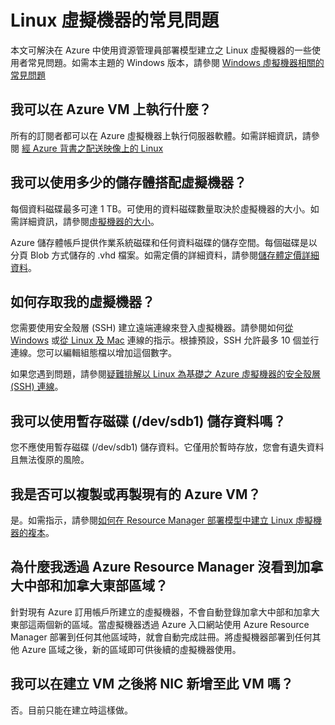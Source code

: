 <properties
	pageTitle="Linux VM 的常見問題集 | Microsoft Azure"
	description="針對以 Resource Manager 模型建立的 Linux 虛擬機器，提供一些相關常見問題的解答。"
	services="virtual-machines-linux"
	documentationCenter=""
	authors="cynthn"
	manager="timlt"
	editor=""
	tags="azure-resource-management"/>

<tags
	ms.service="virtual-machines-linux"
	ms.workload="infrastructure-services"
	ms.tgt_pltfrm="vm-linux"
	ms.devlang="na"
	ms.topic="article"
	ms.date="05/16/2016"
	ms.author="cynthn"/>

# Linux 虛擬機器的常見問題 


本文可解決在 Azure 中使用資源管理員部署模型建立之 Linux 虛擬機器的一些使用者常見問題。如需本主題的 Windows 版本，請參閱 [Windows 虛擬機器相關的常見問題](virtual-machines-windows-faq.md)

## 我可以在 Azure VM 上執行什麼？

所有的訂閱者都可以在 Azure 虛擬機器上執行伺服器軟體。如需詳細資訊，請參閱 [經 Azure 背書之配送映像上的 Linux](virtual-machines-linux-endorsed-distros.md)


## 我可以使用多少的儲存體搭配虛擬機器？

每個資料磁碟最多可達 1 TB。可使用的資料磁碟數量取決於虛擬機器的大小。如需詳細資訊，請參閱[虛擬機器的大小](virtual-machines-linux-sizes.md)。

Azure 儲存體帳戶提供作業系統磁碟和任何資料磁碟的儲存空間。每個磁碟是以分頁 Blob 方式儲存的 .vhd 檔案。如需定價的詳細資料，請參閱[儲存體定價詳細資料](https://azure.microsoft.com/pricing/details/storage/)。



## 如何存取我的虛擬機器？

您需要使用安全殼層 (SSH) 建立遠端連線來登入虛擬機器。請參閱如何[從 Windows](virtual-machines-linux-ssh-from-windows.md) 或[從 Linux 及 Mac](virtual-machines-linux-ssh-from-linux.md) 連線的指示。根據預設，SSH 允許最多 10 個並行連線。您可以編輯組態檔以增加這個數字。


如果您遇到問題，請參閱[疑難排解以 Linux 為基礎之 Azure 虛擬機器的安全殼層 (SSH) 連線](virtual-machines-linux-troubleshoot-ssh-connection.md)。

## 我可以使用暫存磁碟 (/dev/sdb1) 儲存資料嗎？

您不應使用暫存磁碟 (/dev/sdb1) 儲存資料。它僅用於暫時存放，您會有遺失資料且無法復原的風險。

## 我是否可以複製或再製現有的 Azure VM？

是。如需指示，請參閱[如何在 Resource Manager 部署模型中建立 Linux 虛擬機器的複本](virtual-machines-linux-specialized-image.md)。

## 為什麼我透過 Azure Resource Manager 沒看到加拿大中部和加拿大東部區域？

針對現有 Azure 訂用帳戶所建立的虛擬機器，不會自動登錄加拿大中部和加拿大東部這兩個新的區域。當虛擬機器透過 Azure 入口網站使用 Azure Resource Manager 部署到任何其他區域時，就會自動完成註冊。將虛擬機器部署到任何其他 Azure 區域之後，新的區域即可供後續的虛擬機器使用。

## 我可以在建立 VM 之後將 NIC 新增至此 VM 嗎？

否。目前只能在建立時這樣做。

<!---HONumber=AcomDC_0706_2016-->